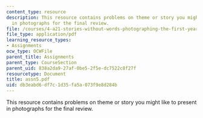 ```yaml
---
content_type: resource
description: This resource contains problems on theme or story you might like to present
  in photographs for the final review.
file: /courses/4-a21-stories-without-words-photographing-the-first-year-fall-2006/db3eabd6df7c1d35fa5a073f9e8d284b_assn5.pdf
file_type: application/pdf
learning_resource_types:
- Assignments
ocw_type: OCWFile
parent_title: Assignments
parent_type: CourseSection
parent_uid: 838a2da9-27af-0be5-2f5e-dc7522c8f27f
resourcetype: Document
title: assn5.pdf
uid: db3eabd6-df7c-1d35-fa5a-073f9e8d284b
---
```

This resource contains problems on theme or story you might like to present in photographs for the final review.

